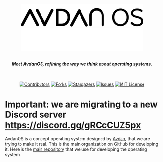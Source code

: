 <h1 align="center">

![Title](https://raw.githubusercontent.com/Avdan-OS/.github/main/profile/title-sm_light.png#gh-light-mode-only)
![Title](https://raw.githubusercontent.com/Avdan-OS/.github/main/profile/title-sm_dark.png#gh-dark-mode-only)

</h1>

<h4 align="center" style="font-weight: bold; font-style: italic;">
 Meet AvdanOS, refining the way we think about operating systems. 

</h4>
<br/>
<div align="center">

  [![Contributors][contributors-shield]][contributors-url]
  [![Forks][forks-shield]][forks-url]
  [![Stargazers][stars-shield]][stars-url]
  [![Issues][issues-shield]][issues-url]
  [![MIT License][license-shield]][license-url]

</div>

# Important: we are migrating to a new Discord server https://discord.gg/gRCcCUZ5px

AvdanOS is a concept operating system designed by [Avdan](https://www.youtube.com/c/Avdan), that we are trying to make it real. This is the main organization on GitHub for developing it. Here is the [main repository](https://github.com/Avdan-OS/AvdanOS) that we use for developing the operating system.

<!-- MARKDOWN LINKS & IMAGES -->
[contributors-shield]: https://img.shields.io/github/contributors/avdan-os/AvdanOS?style=for-the-badge
[contributors-url]: https://github.com/avdan-os/AvdanOS/graphs/contributors
[forks-shield]: https://img.shields.io/github/forks/avdan-os/AvdanOS?style=for-the-badge
[forks-url]: https://github.com/avdan-os/AvdanOS/network/members
[stars-shield]: https://img.shields.io/github/stars/avdan-os/AvdanOS?style=for-the-badge
[stars-url]: https://github.com/avdan-os/AvdanOS/stargazers
[issues-shield]: https://img.shields.io/github/issues/avdan-os/AvdanOS?style=for-the-badge
[issues-url]: https://github.com/avdan-os/AvdanOS/issues
[license-shield]: https://img.shields.io/badge/LICENSE-gnu%20gpl%20v3-orange?style=for-the-badge&logo=github
[license-url]: https://github.com/avdan-os/AvdanOS/blob/master/LICENSE
[product-screenshot]: .github/assets/screenshot-header.png
